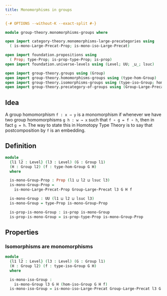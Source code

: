 ```yaml
---
title: Monomorphisms in groups
---
```


```agda
{-# OPTIONS --without-K --exact-split #-}

module group-theory.monomorphisms-groups where

open import category-theory.monomorphisms-large-precategories using
  ( is-mono-Large-Precat-Prop; is-mono-iso-Large-Precat)

open import foundation.propositions using
  ( Prop; type-Prop; is-prop-type-Prop; is-prop)
open import foundation.universe-levels using (Level; UU; _⊔_; lsuc)

open import group-theory.groups using (Group)
open import group-theory.homomorphisms-groups using (type-hom-Group)
open import group-theory.isomorphisms-groups using (type-iso-Group; hom-iso-Group)
open import group-theory.precategory-of-groups using (Group-Large-Precat)
```

## Idea

A group homomorphism `f : x → y` is a monomorphism if whenever we have two group homomorphisms `g h : w → x` such that `f ∘ g = f ∘ h`, then in fact `g = h`. The way to state this in Homotopy Type Theory is to say that postcomposition by `f` is an embedding.

## Definition

```agda
module _
  {l1 l2 : Level} (l3 : Level) (G : Group l1)
  (H : Group l2) (f : type-hom-Group G H)
  where

  is-mono-Group-Prop : Prop (l1 ⊔ l2 ⊔ lsuc l3)
  is-mono-Group-Prop =
    is-mono-Large-Precat-Prop Group-Large-Precat l3 G H f

  is-mono-Group : UU (l1 ⊔ l2 ⊔ lsuc l3)
  is-mono-Group = type-Prop is-mono-Group-Prop

  is-prop-is-mono-Group : is-prop is-mono-Group
  is-prop-is-mono-Group = is-prop-type-Prop is-mono-Group-Prop
```

## Properties

### Isomorphisms are monomorphisms

```agda
module _
  {l1 l2 : Level} (l3 : Level) (G : Group l1)
  (H : Group l2) (f : type-iso-Group G H)
  where

  is-mono-iso-Group :
    is-mono-Group l3 G H (hom-iso-Group G H f)
  is-mono-iso-Group = is-mono-iso-Large-Precat Group-Large-Precat l3 G H f
```
